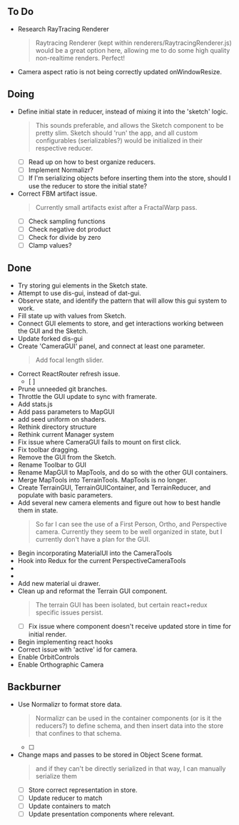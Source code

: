 ## To Do

- Research RayTracing Renderer
    > Raytracing Renderer (kept within renderers/RaytracingRenderer.js) would be a great option here, allowing me to do some high quality non-realtime renders. Perfect!
- Camera aspect ratio is not being correctly updated onWindowResize.

## Doing

- Define initial state in reducer, instead of mixing it into the 'sketch' logic.
    > This sounds preferable, and allows the Sketch component to be pretty slim. Sketch should 'run' the app, and all custom configurables (serializables?) would be initialized in their respective reducer. 
    * [ ] Read up on how to best organize reducers.
    * [ ] Implement Normalizr?
    * [ ] If I'm serializing objects before inserting them into the store, should I use the reducer to store the initial state?
- Correct FBM artifact issue.
    > Currently small artifacts exist after a FractalWarp pass.
    * [ ] Check sampling functions
    * [ ] Check negative dot product
    * [ ] Check for divide by zero
    * [ ] Clamp values?

## Done

- Try storing gui elements in the Sketch state.
- Attempt to use dis-gui, instead of dat-gui.
- Observe state, and identify the pattern that will allow this gui system to work.
- Fill state up with values from Sketch.
- Connect GUI elements to store, and get interactions working between the GUI and the Sketch.
- Update forked dis-gui
- Create 'CameraGUI' panel, and connect at least one parameter.
    > Add focal length slider.
- Correct ReactRouter refresh issue.
    * [ ] 
- Prune unneeded git branches.
- Throttle the GUI update to sync with framerate.
- Add stats.js
- Add pass parameters to MapGUI
- add seed uniform on shaders.
- Rethink directory structure
- Rethink current Manager system
- Fix issue where CameraGUI fails to mount on first click.
- Fix toolbar dragging.
- Remove the GUI from the Sketch.
- Rename Toolbar to GUI
- Rename MapGUI to MapTools, and do so with the other GUI containers.
- Merge MapTools into TerrainTools. MapTools is no longer.
- Create TerrainGUI, TerrainGUIContainer, and TerrainReducer, and populate with basic parameters.
- Add several new camera elements and figure out how to best handle them in state.
    > So far I can see the use of a First Person, Ortho, and Perspective camera. Currently they seem to be well organized in state, but I currently don't have a plan for the GUI.
- Begin incorporating MaterialUI into the CameraTools
- Hook into Redux for the current PerspectiveCameraTools
- 
- 
- Add new material ui drawer.
- Clean up and reformat the Terrain GUI component.
    > The terrain GUI has been isolated, but certain react+redux specific issues persist.
    * [ ] Fix issue where component doesn't receive updated store in time for initial render.
- Begin implementing react hooks
- Correct issue with 'active' id for camera.
- Enable OrbitControls
- Enable Orthographic Camera

## Backburner

- Use Normalizr to format store data.
    > Normalizr can be used in the container components (or is it the reducers?) to define schema, and then insert data into the store that confines to that schema.
    * [ ] 
- Change maps and passes to be stored in Object Scene format.
    > and if they can't be directly serialized in that way, I can manually serialize them
    * [ ] Store correct representation in store.
    * [ ] Update reducer to match
    * [ ] Update containers to match
    * [ ] Update presentation components where relevant.
